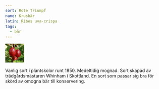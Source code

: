 ```yaml
---
sort: Rote Triumpf
name: Krusbär
latin: Ribes uva-crispa
tags:
  - bär
---
```


<img src="/img/ribes-uva-crispa-rote-triumpf.jpg" width="60" data-srcset="1x, 1.5x, 2x" alt="Ribes uva-crispa Rote Triumpf" data-attribution="https://deaflora.de">

Vanlig sort i plantskolor runt 1850. Medeltidig mognad. Sort skapad av trädgårdsmästaren Whinham i Skottland. En sort som passar sig bra för skörd av omogna bär till konservering.

